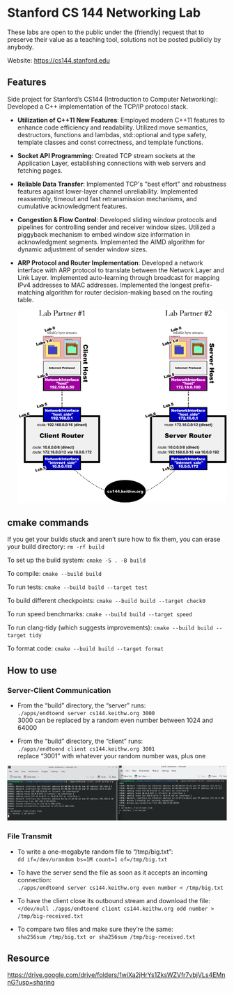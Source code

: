 
Stanford CS 144 Networking Lab
==============================

These labs are open to the public under the (friendly) request that to
preserve their value as a teaching tool, solutions not be posted
publicly by anybody.

Website: https://cs144.stanford.edu

## Features
Side project for Stanford’s CS144 (Introduction to Computer Networking): Developed a C++ implementation of the TCP/IP protocol stack.
- **Utilization of C++11 New Features**: Employed modern C++11 features to enhance code efficiency and readability. Utilized move semantics, destructors, functions and lambdas, std::optional and type safety, template classes and const correctness, and template functions.
- **Socket API Programming**: Created TCP stream sockets at the Application Layer, establishing connections with web servers and fetching pages.
- **Reliable Data Transfer**: Implemented TCP's "best effort" and robustness features against lower-layer channel unreliability. Implemented reassembly, timeout and fast retransmission mechanisms, and cumulative acknowledgment features.
- **Congestion & Flow Control**: Developed sliding window protocols and pipelines for controlling sender and receiver window sizes. Utilized a piggyback mechanism to embed window size information in acknowledgment segments. Implemented the AIMD algorithm for dynamic adjustment of sender window sizes.
- **ARP Protocol and Router Implementation**: Developed a network interface with ARP protocol to translate between the Network Layer and Link Layer. Implemented auto-learning through broadcast for mapping IPv4 addresses to MAC addresses. Implemented the longest prefix-matching algorithm for router decision-making based on the routing table.


  ![avatar](./pics/architecture.png)





## cmake commands
If you get your builds stuck and aren’t sure how to fix them, you can erase your build
directory: `rm -rf build`

To set up the build system: `cmake -S . -B build`

To compile: `cmake --build build`

To run tests: `cmake --build build --target test`

To build different checkpoints: `cmake --build build --target check0`

To run speed benchmarks: `cmake --build build --target speed`

To run clang-tidy (which suggests improvements): `cmake --build build --target tidy`

To format code: `cmake --build build --target format`

## How to use
### Server-Client Communication
- From the “build” directory, the “server” runs:  
`./apps/endtoend server cs144.keithw.org 3000`  
3000 can be replaced by a random even number between 1024 and 64000


- From the “build” directory, the “client” runs:  
`./apps/endtoend client cs144.keithw.org 3001`  
replace “3001” with whatever your random number was, plus one

![avatar](./pics/CS.png)

### File Transmit
- To write a one-megabyte random file to “/tmp/big.txt”:  
`dd if=/dev/urandom bs=1M count=1 of=/tmp/big.txt`  


- To have the server send the file as soon as it accepts an incoming connection:  
`./apps/endtoend server cs144.keithw.org even number < /tmp/big.txt`


- To have the client close its outbound stream and download the file:  
`</dev/null ./apps/endtoend client cs144.keithw.org odd number > /tmp/big-received.txt`  


- To compare two files and make sure they’re the same:  
`sha256sum /tmp/big.txt or sha256sum /tmp/big-received.txt`


## Resource
https://drive.google.com/drive/folders/1wiXa2jHrYs1ZksWZVfr7vbjVLs4EMnnG?usp=sharing
